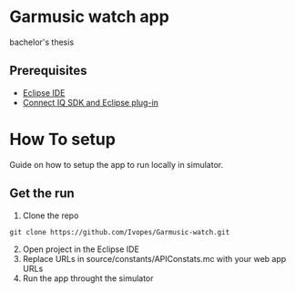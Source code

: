 # Garmusic watch app
bachelor's thesis

## Prerequisites
* [Eclipse IDE](https://www.eclipse.org/downloads/)
* [Connect IQ SDK and Eclipse plug-in](https://developer.garmin.com/connect-iq/connect-iq-basics/getting-started/)

# How To setup
Guide on how to setup the app to run locally in simulator.  

## Get the run
1. Clone the repo 
```
git clone https://github.com/Ivopes/Garmusic-watch.git
```
2. Open project in the Eclipse IDE
3. Replace URLs in source/constants/APIConstats.mc with your web app URLs
4. Run the app throught the simulator
